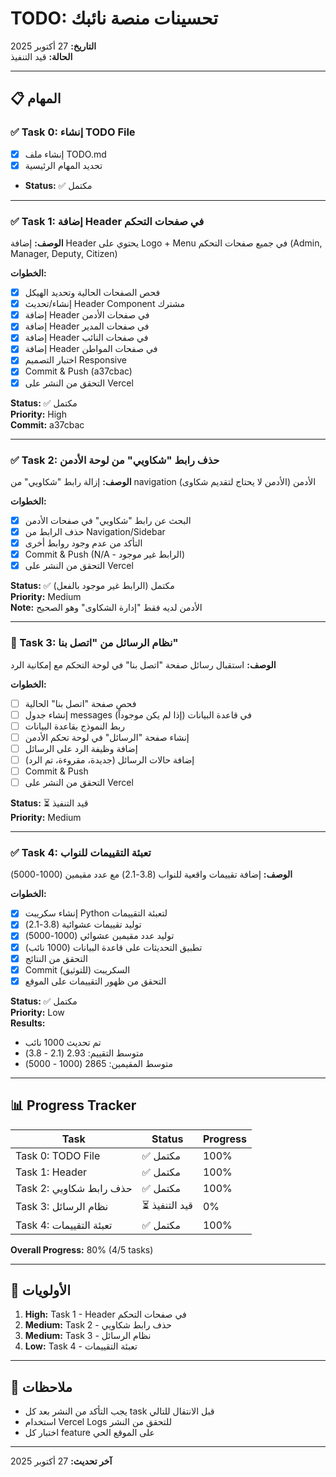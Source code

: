 # TODO: تحسينات منصة نائبك

**التاريخ:** 27 أكتوبر 2025  
**الحالة:** قيد التنفيذ

---

## 📋 المهام

### ✅ Task 0: إنشاء TODO File
- [x] إنشاء ملف TODO.md
- [x] تحديد المهام الرئيسية
- **Status:** ✅ مكتمل

---

### ✅ Task 1: إضافة Header في صفحات التحكم
**الوصف:** إضافة Header يحتوي على Logo + Menu في جميع صفحات التحكم (Admin, Manager, Deputy, Citizen)

**الخطوات:**
- [x] فحص الصفحات الحالية وتحديد الهيكل
- [x] إنشاء/تحديث Header Component مشترك
- [x] إضافة Header في صفحات الأدمن
- [x] إضافة Header في صفحات المدير
- [x] إضافة Header في صفحات النائب
- [x] إضافة Header في صفحات المواطن
- [x] اختبار التصميم Responsive
- [x] Commit & Push (a37cbac)
- [x] التحقق من النشر على Vercel

**Status:** ✅ مكتمل  
**Priority:** High  
**Commit:** a37cbac

---

### ✅ Task 2: حذف رابط "شكاويي" من لوحة الأدمن
**الوصف:** إزالة رابط "شكاويي" من navigation الأدمن (الأدمن لا يحتاج لتقديم شكاوى)

**الخطوات:**
- [x] البحث عن رابط "شكاويي" في صفحات الأدمن
- [x] حذف الرابط من Navigation/Sidebar
- [x] التأكد من عدم وجود روابط أخرى
- [x] Commit & Push (N/A - الرابط غير موجود)
- [x] التحقق من النشر على Vercel

**Status:** ✅ مكتمل (الرابط غير موجود بالفعل)  
**Priority:** Medium  
**Note:** الأدمن لديه فقط "إدارة الشكاوى" وهو الصحيح

---

### 🔄 Task 3: نظام الرسائل من "اتصل بنا"
**الوصف:** استقبال رسائل صفحة "اتصل بنا" في لوحة التحكم مع إمكانية الرد

**الخطوات:**
- [ ] فحص صفحة "اتصل بنا" الحالية
- [ ] إنشاء جدول messages في قاعدة البيانات (إذا لم يكن موجوداً)
- [ ] ربط النموذج بقاعدة البيانات
- [ ] إنشاء صفحة "الرسائل" في لوحة تحكم الأدمن
- [ ] إضافة وظيفة الرد على الرسائل
- [ ] إضافة حالات الرسائل (جديدة، مقروءة، تم الرد)
- [ ] Commit & Push
- [ ] التحقق من النشر على Vercel

**Status:** ⏳ قيد التنفيذ  
**Priority:** Medium

---

### ✅ Task 4: تعبئة التقييمات للنواب
**الوصف:** إضافة تقييمات واقعية للنواب (3.8-2.1) مع عدد مقيمين (1000-5000)

**الخطوات:**
- [x] إنشاء سكريبت Python لتعبئة التقييمات
- [x] توليد تقييمات عشوائية (3.8-2.1)
- [x] توليد عدد مقيمين عشوائي (1000-5000)
- [x] تطبيق التحديثات على قاعدة البيانات (1000 نائب)
- [x] التحقق من النتائج
- [x] Commit السكريبت (للتوثيق)
- [x] التحقق من ظهور التقييمات على الموقع

**Status:** ✅ مكتمل  
**Priority:** Low  
**Results:**
- تم تحديث 1000 نائب
- متوسط التقييم: 2.93 (2.1 - 3.8)
- متوسط المقيمين: 2865 (1000 - 5000)

---

## 📊 Progress Tracker

| Task | Status | Progress |
|------|--------|----------|
| Task 0: TODO File | ✅ مكتمل | 100% |
| Task 1: Header | ✅ مكتمل | 100% |
| Task 2: حذف رابط شكاويي | ✅ مكتمل | 100% |
| Task 3: نظام الرسائل | ⏳ قيد التنفيذ | 0% |
| Task 4: تعبئة التقييمات | ✅ مكتمل | 100% |

**Overall Progress:** 80% (4/5 tasks)

---

## 🎯 الأولويات

1. **High:** Task 1 - Header في صفحات التحكم
2. **Medium:** Task 2 - حذف رابط شكاويي
3. **Medium:** Task 3 - نظام الرسائل
4. **Low:** Task 4 - تعبئة التقييمات

---

## 📝 ملاحظات

- يجب التأكد من النشر بعد كل task قبل الانتقال للتالي
- استخدام Vercel Logs للتحقق من النشر
- اختبار كل feature على الموقع الحي

---

**آخر تحديث:** 27 أكتوبر 2025

